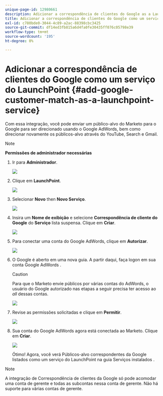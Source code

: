 ```yaml
---
unique-page-id: 12980661
description: Adicionar a correspondência de clientes do Google as a LaunchPoint Service - Documentos do Marketo - Documentação do produto
title: Adicionar a correspondência de clientes do Google como um serviço do LaunchPoint
exl-id: c780bde0-3044-4c89-a2ac-88398cbc3425
source-git-commit: df14ed3fb815a6d4fa0fe30435ff076c05798e39
workflow-type: tm+mt
source-wordcount: '195'
ht-degree: 0%

---
```


# Adicionar a correspondência de clientes do Google como um serviço do LaunchPoint {#add-google-customer-match-as-a-launchpoint-service}

Com essa integração, você pode enviar um público-alvo do Marketo para o Google para ser direcionado usando o Google AdWords, bem como direcionar novamente os públicos-alvo através do YouTube, Search e Gmail.

>[!NOTE]
>
>**Permissões de administrador necessárias**

1. Ir para **Administrador**.

   ![](assets/admin.png)

1. Clique em **LaunchPoint**.

   ![](assets/image2014-12-5-14-3a35-3a27.png)

1. Selecionar **Novo** then **Novo Serviço**.

   ![](assets/image2014-12-5-14-3a37-3a33.png)

1. Insira um **Nome de exibição** e selecione **Correspondência de cliente do Google** do **Serviço** lista suspensa. Clique em **Criar**.

   ![](assets/chooseservice.png)

1. Para conectar uma conta do Google AdWords, clique em **Autorizar**.

   ![](assets/authorizeaccount-1.png)

1. O Google é aberto em uma nova guia. A partir daqui, faça logon em sua conta Google AdWords .

   >[!CAUTION]
   >
   >Para que o Marketo envie públicos por várias contas do AdWords, o usuário do Google autorizado nas etapas a seguir precisa ter acesso ao _all_ dessas contas.

   ![](assets/chooseaccount.png)

1. Revise as permissões solicitadas e clique em **Permitir**.

   ![](assets/reviewpermissions.png)

1. Sua conta do Google AdWords agora está conectada ao Marketo. Clique em **Criar**.

   ![](assets/authorizesuccess.png)

   Ótimo! Agora, você verá Públicos-alvo correspondentes da Google listados como um serviço do LaunchPoint na guia Serviços instalados .

>[!NOTE]
>
>A integração de Correspondência de clientes da Google só pode acomodar uma conta de gerente e todas as subcontas nessa conta de gerente. Não há suporte para várias contas de gerente.

